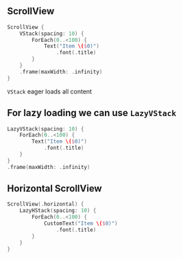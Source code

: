## ScrollView
```swift
ScrollView {
    VStack(spacing: 10) {
        ForEach(0..<100) {
            Text("Item \($0)")
                .font(.title)
        }
    }
    .frame(maxWidth: .infinity)
}
```

`VStack` eager loads all content

## For lazy loading we can use `LazyVStack`
```swift
LazyVStack(spacing: 10) {
    ForEach(0..<100) {
        Text("Item \($0)")
            .font(.title)
    }
}
.frame(maxWidth: .infinity)
```

## Horizontal ScrollView
```swift
ScrollView(.horizontal) {
    LazyHStack(spacing: 10) {
        ForEach(0..<100) {
            CustomText("Item \($0)")
                .font(.title)
        }
    }
}
```
